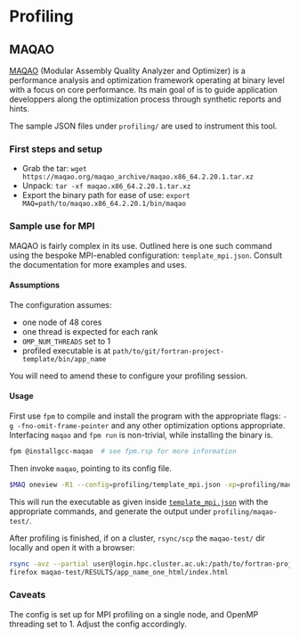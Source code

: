 # Profiling

## MAQAO

[MAQAO](maqao.org) (Modular Assembly Quality Analyzer and Optimizer) is a performance analysis and optimization framework operating at binary level with a focus on core performance. Its main goal of is to guide application developpers along the optimization process through synthetic reports and hints.

The sample JSON files under `profiling/` are used to instrument this tool.

### First steps and setup

- Grab the tar: `wget https://maqao.org/maqao_archive/maqao.x86_64.2.20.1.tar.xz`
- Unpack: `tar -xf maqao.x86_64.2.20.1.tar.xz`
- Export the binary path for ease of use: `export MAQ=path/to/maqao.x86_64.2.20.1/bin/maqao`

### Sample use for MPI

MAQAO is fairly complex in its use. Outlined here is one such command using the bespoke MPI-enabled configuration: `template_mpi.json`. Consult the documentation for more examples and uses.

#### Assumptions

The configuration assumes:
- one node of 48 cores
- one thread is expected for each rank
- `OMP_NUM_THREADS` set to 1
- profiled executable is at `path/to/git/fortran-project-template/bin/app_name`

You will need to amend these to configure your profiling session.

#### Usage

First use `fpm` to compile and install the program with the appropriate flags: `-g -fno-omit-frame-pointer` and any other optimization options appropriate. Interfacing `maqao` and `fpm run` is non-trivial, while installing the binary is.

```bash
fpm @installgcc-maqao  # see fpm.rsp for more information
```

Then invoke `maqao`, pointing to its config file.

```bash
$MAQ oneview -R1 --config=profiling/template_mpi.json -xp=profiling/maqao-test -force-static-analysis  -maximum-threads-per-process=2
```

This will run the executable as given inside [`template_mpi.json`](../profiling/template_mpi.json) with the appropriate commands, and generate the output under `profiling/maqao-test/`.

After profiling is finished, if on a cluster, `rsync/scp` the `maqao-test/` dir locally and open it with a browser:

```bash
rsync -avz --partial user@login.hpc.cluster.ac.uk:/path/to/fortran-project-template/profiling/maqao-test .
firefox maqao-test/RESULTS/app_name_one_html/index.html
```

### Caveats

The config is set up for MPI profiling on a single node, and OpenMP threading set to 1. Adjust the config accordingly.
